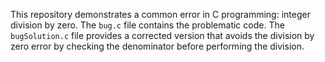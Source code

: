 This repository demonstrates a common error in C programming: integer division by zero. The `bug.c` file contains the problematic code. The `bugSolution.c` file provides a corrected version that avoids the division by zero error by checking the denominator before performing the division.